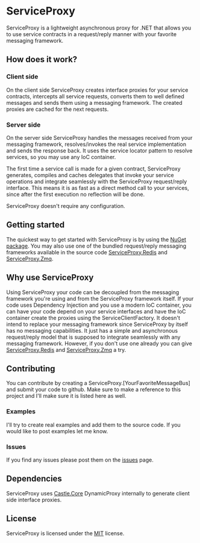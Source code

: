 ServiceProxy
============

ServiceProxy is a lightweight asynchronous proxy for .NET that allows you to use service contracts in a request/reply manner with your favorite messaging framework.

## How does it work?

### Client side

On the client side ServiceProxy creates interface proxies for your service contracts, intercepts all service requests, converts them to well defined messages and sends them using a messaging framework. The created proxies are cached for the next requests.

### Server side

On the server side ServiceProxy handles the messages received from your messaging framework, resolves/invokes the real service implementation and sends the response back. It uses the service locator pattern to resolve services, so you may use any IoC container.

The first time a service call is made for a given contract, ServiceProxy generates, compiles and caches delegates that invoke your service operations and integrate seamlessly with the ServiceProxy request/reply interface. This means it is as fast as a direct method call to your services, since after the first execution no reflection will be done.

ServiceProxy doesn't require any configuration.

## Getting started

The quickest way to get started with ServiceProxy is by using the [NuGet package][serviceproxy-nuget]. You may also use one of the bundled request/reply messaging frameworks available in the source code [ServiceProxy.Redis][serviceproxy.redis-github] and [ServiceProxy.Zmq][serviceproxy.zmq-github].

## Why use ServiceProxy

Using ServiceProxy your code can be decoupled from the messaging framework you're using and from the ServiceProxy framework itself. If your code uses Dependency Injection and you use a modern IoC container, you can have your code depend on your service interfaces and have the IoC container create the proxies using the ServiceClientFactory. It doesn't intend to replace your messaging framework since ServiceProxy by itself has no messaging capabilities. It just has a simple and asynchronous request/reply model that is supposed to integrate seamlessly with any messaging framework. However, if you don't use one already you can give [ServiceProxy.Redis][serviceproxy.redis-github] and [ServiceProxy.Zmq][serviceproxy.zmq-github] a try.

## Contributing

You can contribute by creating a ServiceProxy.[YourFavoriteMessageBus] and submit your code to github. Make sure to make a reference to this project and I'll make sure it is listed here as well.

### Examples

I'll try to create real examples and add them to the source code. If you would like to post examples let me know.

### Issues

If you find any issues please post them on the [issues][serviceproxy-issues-github] page. 

## Dependencies

ServiceProxy uses [Castle.Core][castle.core-github] DynamicProxy internally to generate client side interface proxies.

## License

ServiceProxy is licensed under the [MIT][serviceproxy-license] license.

[serviceproxy-nuget]: http://packages.nuget.org/Packages/ServiceProxy
[serviceproxy.redis-github]: https://github.com/mfelicio/ServiceProxy/tree/master/source/ServiceProxy.Redis
[serviceproxy.zmq-github]: https://github.com/mfelicio/ServiceProxy/tree/master/source/ServiceProxy.Zmq
[serviceproxy-issues-github]: https://github.com/mfelicio/ServiceProxy/issues
[castle.core-github]: https://github.com/castleproject/Core
[serviceproxy-license]: http://opensource.org/licenses/mit-license.php